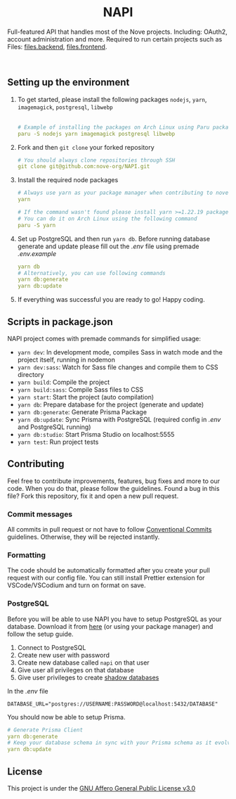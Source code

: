 <h1 align="center">NAPI</h1>

Full-featured API that handles most of the Nove projects. Including: OAuth2, account administration and more. Required to run certain projects such as Files: [files.backend](https://github.com/nove-org/files.backend), [files.frontend](https://github.com/nove-org/files.frontend).

<br />

## Setting up the environment
1. To get started, please install the following packages `nodejs`, `yarn`, `imagemagick`, `postgresql`, `libwebp`<br/><br/>
   ```yml
   # Example of installing the packages on Arch Linux using Paru package manager
   paru -S nodejs yarn imagemagick postgresql libwebp
   ```
2. Fork and then `git clone` your forked repository
   ```yml
   # You should always clone repositories through SSH
   git clone git@github.com:nove-org/NAPI.git
   ```
3. Install the required node packages
   ```yml
   # Always use yarn as your package manager when contributing to nove-org projects
   yarn
   
   # If the command wasn't found please install yarn >=1.22.19 package manager
   # You can do it on Arch Linux using the following command
   paru -S yarn
4. Set up PostgreSQL and then run `yarn db`. Before running database generate and update please fill out the *.env* file using premade *.env.example*
   ```yml
   yarn db
   # Alternatively, you can use following commands
   yarn db:generate
   yarn db:update
   ```
5. If everything was successful you are ready to go! Happy coding.

## Scripts in package.json
NAPI project comes with premade commands for simplified usage:
 - `yarn dev`: In development mode, compiles Sass in watch mode and the project itself, running in nodemon
 - `yarn dev:sass`: Watch for Sass file changes and compile them to CSS directory
 - `yarn build`: Compile the project
 - `yarn build:sass`: Compile Sass files to CSS
 - `yarn start`: Start the project (auto compilation)
 - `yarn db`: Prepare database for the project (generate and update)
 - `yarn db:generate`: Generate Prisma Package
 - `yarn db:update`: Sync Prisma with PostgreSQL (required config in *.env* and PostgreSQL running)
 - `yarn db:studio`: Start Prisma Studio on localhost:5555
 - `yarn test`: Run project tests

## Contributing
Feel free to contribute improvements, features, bug fixes and more to our code. When you do that, please follow the guidelines. Found a bug in this file? Fork this repository, fix it and open a new pull request.

### Commit messages
All commits in pull request or not have to follow [Conventional Commits](https://www.conventionalcommits.org/en/v1.0.0/#specification) guidelines. Otherwise, they will be rejected instantly.

### Formatting
The code should be automatically formatted after you create your pull request with our config file. You can still install Prettier extension for VSCode/VSCodium and turn on format on save.

### PostgreSQL
Before you will be able to use NAPI you have to setup PostgreSQL as your database. Download it from [here](https://www.postgresql.org/download/) (or using your package manager) and follow the setup guide.

1. Connect to PostgreSQL
2. Create new user with password
3. Create new database called `napi` on that user
4. Give user all privileges on that database
5. Give user privileges to create [shadow databases](https://www.prisma.io/docs/concepts/components/prisma-migrate/shadow-database#shadow-database-user-permissions)

In the *.env* file
```env
DATABASE_URL="postgres://USERNAME:PASSWORD@localhost:5432/DATABASE"
```

You should now be able to setup Prisma.

```yml
# Generate Prisma Client
yarn db:generate
# Keep your database schema in sync with your Prisma schema as it evolves
yarn db:update
```

## License
This project is under the [GNU Affero General Public License v3.0](https://github.com/nove-org/NAPI/blob/main/LICENSE)

